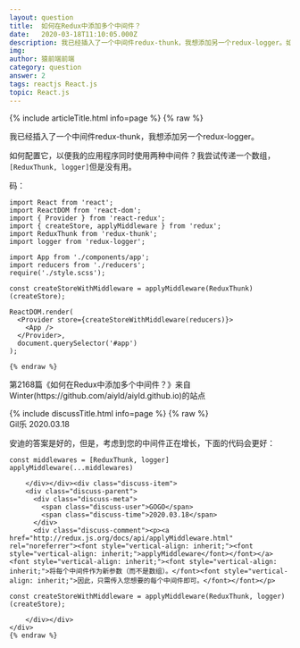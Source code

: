 ```yaml
---
layout: question
title:  如何在Redux中添加多个中间件？
date:   2020-03-18T11:10:05.000Z
description: 我已经插入了一个中间件redux-thunk，我想添加另一个redux-logger。如何配置它，以便我的应用程序同时使用两种中间件？我尝试传递一个数...
img: 
author: 猿前端前端
category: question
answer: 2
tags: reactjs React.js
topic: React.js
---
```

<div class="article-root">
  <div class="article">
    {% include articleTitle.html info=page %}
    {% raw %}
    <div class="article-content"><p><font style="vertical-align: inherit;"><font style="vertical-align: inherit;">我已经插入了一个中间件redux-thunk，我想添加另一个redux-logger。</font></font></p>

<p><font style="vertical-align: inherit;"><font style="vertical-align: inherit;">如何配置它，以便我的应用程序同时使用两种中间件？</font><font style="vertical-align: inherit;">我尝试传递一个数组，</font></font><code>[ReduxThunk, logger]</code><font style="vertical-align: inherit;"><font style="vertical-align: inherit;">但是没有用。</font></font></p>

<p><font style="vertical-align: inherit;"><font style="vertical-align: inherit;">码：</font></font></p>

<pre><code>import React from 'react';<font></font>
import ReactDOM from 'react-dom';<font></font>
import { Provider } from 'react-redux';<font></font>
import { createStore, applyMiddleware } from 'redux';<font></font>
import ReduxThunk from 'redux-thunk';<font></font>
import logger from 'redux-logger';<font></font>
<font></font>
import App from './components/app';<font></font>
import reducers from './reducers';<font></font>
require('./style.scss');<font></font>
<font></font>
const createStoreWithMiddleware = applyMiddleware(ReduxThunk)(createStore);<font></font>
<font></font>
ReactDOM.render(<font></font>
  &lt;Provider store={createStoreWithMiddleware(reducers)}&gt;<font></font>
    &lt;App /&gt;<font></font>
  &lt;/Provider&gt;,<font></font>
  document.querySelector('#app')<font></font>
);<font></font>
</code></pre></div>
    {% endraw %}
  </div>
  <p class="winter_mark">第2168篇《如何在Redux中添加多个中间件？》来自Winter(https://github.com/aiyld/aiyld.github.io)的站点</p>
  <div class="discuss-wrapper">
    {% include discussTitle.html info=page %}
    {% raw %}
    <div class="discuss-list">
    <div class="discuss-item">
        <div class="discuss-parent">
          <div class="discuss-meta">
            <span class="discuss-user">Gil乐</span>
            <span class="discuss-time">2020.03.18</span>
          </div>
          <div class="discuss-comment"><p><font style="vertical-align: inherit;"><font style="vertical-align: inherit;">安迪的答案是好的，但是，考虑到您的中间件正在增长，下面的代码会更好：</font></font></p>

<pre><code>const middlewares = [ReduxThunk, logger]<font></font>
applyMiddleware(...middlewares)<font></font>
</code></pre></div>
        </div></div><div class="discuss-item">
        <div class="discuss-parent">
          <div class="discuss-meta">
            <span class="discuss-user">GOGO</span>
            <span class="discuss-time">2020.03.18</span>
          </div>
          <div class="discuss-comment"><p><a href="http://redux.js.org/docs/api/applyMiddleware.html" rel="noreferrer"><font style="vertical-align: inherit;"><font style="vertical-align: inherit;">applyMiddleware</font></font></a><font style="vertical-align: inherit;"><font style="vertical-align: inherit;">将每个中间件作为新参数（而不是数组）。</font><font style="vertical-align: inherit;">因此，只需传入您想要的每个中间件即可。</font></font></p>

<pre><code>const createStoreWithMiddleware = applyMiddleware(ReduxThunk, logger)(createStore);
</code></pre></div>
        </div></div>
    </div>
    {% endraw %}
  </div>
<div>
